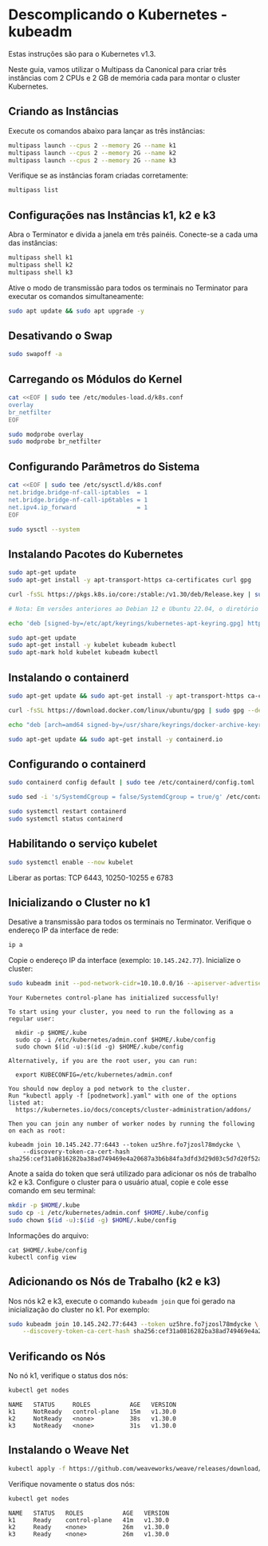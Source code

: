 
# Descomplicando o Kubernetes - kubeadm

Estas instruções são para o Kubernetes v1.3.

Neste guia, vamos utilizar o Multipass da Canonical para criar três instâncias com 2 CPUs e 2 GB de memória cada para montar o cluster Kubernetes.

## Criando as Instâncias

Execute os comandos abaixo para lançar as três instâncias:

```sh
multipass launch --cpus 2 --memory 2G --name k1 
multipass launch --cpus 2 --memory 2G --name k2 
multipass launch --cpus 2 --memory 2G --name k3
```

Verifique se as instâncias foram criadas corretamente:

```sh
multipass list
```

## Configurações nas Instâncias k1, k2 e k3

Abra o Terminator e divida a janela em três painéis. Conecte-se a cada uma das instâncias:

```sh
multipass shell k1
multipass shell k2
multipass shell k3
```

Ative o modo de transmissão para todos os terminais no Terminator para executar os comandos simultaneamente:

```sh
sudo apt update && sudo apt upgrade -y
```

## Desativando o Swap

```sh
sudo swapoff -a
```

## Carregando os Módulos do Kernel

```sh
cat <<EOF | sudo tee /etc/modules-load.d/k8s.conf
overlay
br_netfilter
EOF

sudo modprobe overlay
sudo modprobe br_netfilter
```

## Configurando Parâmetros do Sistema

```sh
cat <<EOF | sudo tee /etc/sysctl.d/k8s.conf
net.bridge.bridge-nf-call-iptables  = 1
net.bridge.bridge-nf-call-ip6tables = 1
net.ipv4.ip_forward                 = 1
EOF

sudo sysctl --system
```

## Instalando Pacotes do Kubernetes

```sh
sudo apt-get update
sudo apt-get install -y apt-transport-https ca-certificates curl gpg

curl -fsSL https://pkgs.k8s.io/core:/stable:/v1.30/deb/Release.key | sudo gpg --dearmor -o /etc/apt/keyrings/kubernetes-apt-keyring.gpg

# Nota: Em versões anteriores ao Debian 12 e Ubuntu 22.04, o diretório /etc/apt/keyrings não existe por padrão e deve ser criado antes do comando curl.

echo 'deb [signed-by=/etc/apt/keyrings/kubernetes-apt-keyring.gpg] https://pkgs.k8s.io/core:/stable:/v1.30/deb/ /' | sudo tee /etc/apt/sources.list.d/kubernetes.list

sudo apt-get update
sudo apt-get install -y kubelet kubeadm kubectl
sudo apt-mark hold kubelet kubeadm kubectl
```

## Instalando o containerd

```sh
sudo apt-get update && sudo apt-get install -y apt-transport-https ca-certificates curl gnupg lsb-release

curl -fsSL https://download.docker.com/linux/ubuntu/gpg | sudo gpg --dearmor -o /usr/share/keyrings/docker-archive-keyring.gpg

echo "deb [arch=amd64 signed-by=/usr/share/keyrings/docker-archive-keyring.gpg] https://download.docker.com/linux/ubuntu $(lsb_release -cs) stable" | sudo tee /etc/apt/sources.list.d/docker.list > /dev/null

sudo apt-get update && sudo apt-get install -y containerd.io
```

## Configurando o containerd

```sh
sudo containerd config default | sudo tee /etc/containerd/config.toml

sudo sed -i 's/SystemdCgroup = false/SystemdCgroup = true/g' /etc/containerd/config.toml

sudo systemctl restart containerd
sudo systemctl status containerd
```

## Habilitando o serviço kubelet

```sh
sudo systemctl enable --now kubelet
```

Liberar as portas:
TCP 6443, 10250-10255 e 6783

## Inicializando o Cluster no k1

Desative a transmissão para todos os terminais no Terminator. Verifique o endereço IP da interface de rede:

```sh
ip a
```

Copie o endereço IP da interface (exemplo: `10.145.242.77`). Inicialize o cluster:


```sh
sudo kubeadm init --pod-network-cidr=10.10.0.0/16 --apiserver-advertise-address=10.145.242.77
```
```
Your Kubernetes control-plane has initialized successfully!

To start using your cluster, you need to run the following as a regular user:

  mkdir -p $HOME/.kube
  sudo cp -i /etc/kubernetes/admin.conf $HOME/.kube/config
  sudo chown $(id -u):$(id -g) $HOME/.kube/config

Alternatively, if you are the root user, you can run:

  export KUBECONFIG=/etc/kubernetes/admin.conf

You should now deploy a pod network to the cluster.
Run "kubectl apply -f [podnetwork].yaml" with one of the options listed at:
  https://kubernetes.io/docs/concepts/cluster-administration/addons/

Then you can join any number of worker nodes by running the following on each as root:

kubeadm join 10.145.242.77:6443 --token uz5hre.fo7jzosl78mdycke \
	--discovery-token-ca-cert-hash sha256:cef31a0816282ba38ad749469e4a20687a3b6b84fa3dfd3d29d03c5d7d20f52a 
```


Anote a saída do token que será utilizado para adicionar os nós de trabalho k2 e k3. Configure o cluster para o usuário atual, copie e cole esse comando em seu terminal:

```sh
mkdir -p $HOME/.kube
sudo cp -i /etc/kubernetes/admin.conf $HOME/.kube/config
sudo chown $(id -u):$(id -g) $HOME/.kube/config
```
Informações do arquivo:
```
cat $HOME/.kube/config
kubectl config view
```


## Adicionando os Nós de Trabalho (k2 e k3)

Nos nós k2 e k3, execute o comando `kubeadm join` que foi gerado na inicialização do cluster no k1. Por exemplo:

```sh
sudo kubeadm join 10.145.242.77:6443 --token uz5hre.fo7jzosl78mdycke \
	--discovery-token-ca-cert-hash sha256:cef31a0816282ba38ad749469e4a20687a3b6b84fa3dfd3d29d03c5d7d20f52a 
```

## Verificando os Nós

No nó k1, verifique o status dos nós:

```sh
kubectl get nodes
```


    NAME   STATUS     ROLES           AGE   VERSION
    k1     NotReady   control-plane   15m   v1.30.0
    k2     NotReady   <none>          38s   v1.30.0
    k3     NotReady   <none>          31s   v1.30.0


## Instalando o Weave Net

```sh
kubectl apply -f https://github.com/weaveworks/weave/releases/download/v2.8.1/weave-daemonset-k8s.yaml
```

Verifique novamente o status dos nós:

```sh
kubectl get nodes
```


    NAME   STATUS   ROLES           AGE   VERSION
    k1     Ready    control-plane   41m   v1.30.0
    k2     Ready    <none>          26m   v1.30.0
    k3     Ready    <none>          26m   v1.30.0